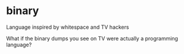 # binary
Language inspired by whitespace and TV hackers

What if the binary dumps you see on TV were actually a programming language?
